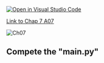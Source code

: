 [![Open in Visual Studio Code](https://classroom.github.com/assets/open-in-vscode-c66648af7eb3fe8bc4f294546bfd86ef473780cde1dea487d3c4ff354943c9ae.svg)](https://classroom.github.com/online_ide?assignment_repo_id=9471512&assignment_repo_type=AssignmentRepo)

[Link to Chap 7 A07](https://docs.google.com/presentation/d/16Lg15We_18LVyquswkjr61CDRxR3O9uaTISKX7v8thc/edit#slide=id.g117599b468e_0_56)

![Ch07](https://nimbus-screenshots.s3.amazonaws.com/s/d61c5d5dabdbff8e728b963061628462.png)

## Compete the "main.py"


